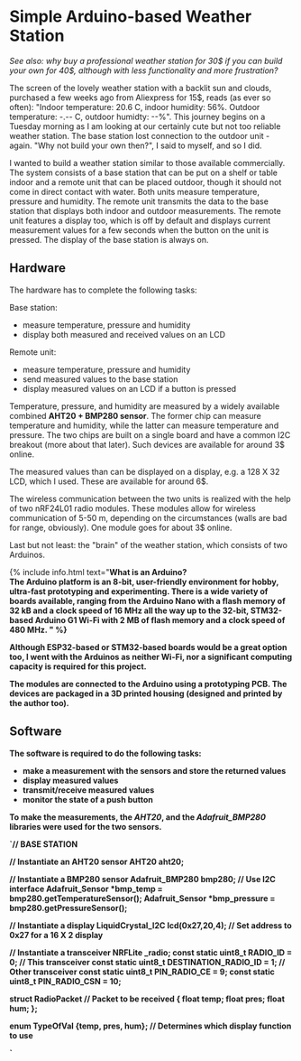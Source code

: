 # Simple Arduino-based Weather Station

*See also: why buy a professional weather station for 30\$ if you can build your own for 40\$, although with less functionality and more frustration?*

The screen of the lovely weather station with a backlit sun and clouds, purchased a few weeks ago from Aliexpress for 15$, reads (as ever so often): "Indoor temperature: 20.6 C, indoor humidity: 56%. Outdoor temperature: -.-- C, outdoor humidty: --%".
This journey begins on a Tuesday morning as I am looking at our certainly cute but not too reliable weather station. The base station lost connection to the outdoor unit - again. "Why not build your own then?", I said to myself, and so I did.

I wanted to build a weather station similar to those available commercially. The system consists of a base station that can be put on a shelf or table indoor and a remote unit that can be placed outdoor, though it should not come in direct contact with water. Both units measure temperature, pressure and humidity. The remote unit transmits the data to the base station that displays both indoor and outdoor measurements. The remote unit features a display too, which is off by default and displays current measurement values for a few seconds when the button on the unit is pressed. The display of the base station is always on.


## Hardware

The hardware has to complete the following tasks:

Base station:
* measure temperature, pressure and humidity
* display both measured and received values on an LCD


Remote unit:
* measure temperature, pressure and humidity
* send measured values to the base station
* display measured values on an LCD if a button is pressed


Temperature, pressure, and humidity are measured by a widely available combined **AHT20 + BMP280 sensor**. The former chip can measure temperature and humidity, while the latter can measure temperature and pressure. The two chips are built on a single board and have a common I2C breakout (more about that later). Such devices are available for around 3$ online.

The measured values than can be displayed on a display, e.g. a 128 X 32 LCD, which I used. These are available for around 6$.

The wireless communication between the two units is realized with the help of two nRF24L01 radio modules. These modules allow for wireless communication of 5-50 m, depending on the circumstances (walls are bad for range, obviously). One module goes for about 3$ online.

Last but not least: the "brain" of the weather station, which consists of two Arduinos.

{% include info.html text="<b>What is an Arduino?<b>
<br>
The Arduino platform is an 8-bit, user-friendly environment for hobby, ultra-fast prototyping and experimenting. There is a wide variety of boards available, ranging from the Arduino Nano with a flash memory of 32 kB and a clock speed of 16 MHz all the way up to the 32-bit, STM32-based Arduino G1 Wi-Fi with 2 MB of flash memory and a clock speed of 480 MHz.
" %}

Although ESP32-based or STM32-based boards would be a great option too, I went with the Arduinos as neither Wi-Fi, nor a significant computing capacity is required for this project.
  
The modules are connected to the Arduino using a prototyping PCB. The devices are packaged in a 3D printed housing (designed and printed by the author too).
  

## Software
  
The software is required to do the following tasks:
  
* make a measurement with the sensors and store the returned values
* display measured values
* transmit/receive measured values
* monitor the state of a push button
  
To make the measurements, the *AHT20*, and the *Adafruit_BMP280* libraries were used for the two sensors.
  
  
`// BASE STATION


// Instantiate an AHT20 sensor
AHT20 aht20;

// Instantiate a BMP280 sensor
Adafruit_BMP280 bmp280; // Use I2C interface
Adafruit_Sensor *bmp_temp = bmp280.getTemperatureSensor();
Adafruit_Sensor *bmp_pressure = bmp280.getPressureSensor();

// Instantiate a display
LiquidCrystal_I2C lcd(0x27,20,4);   // Set address to 0x27 for a 16 X 2 display

// Instantiate a transceiver
NRFLite _radio;
const static uint8_t RADIO_ID = 0;              // This transceiver
const static uint8_t DESTINATION_RADIO_ID = 1;  // Other transceiver
const static uint8_t PIN_RADIO_CE = 9;
const static uint8_t PIN_RADIO_CSN = 10;

struct RadioPacket  // Packet to be received
{
    float temp;
    float pres;
    float hum;
};

enum TypeOfVal {temp, pres, hum}; // Determines which display function to use

`

